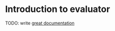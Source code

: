 # Introduction to evaluator

TODO: write [great documentation](http://jacobian.org/writing/what-to-write/)
